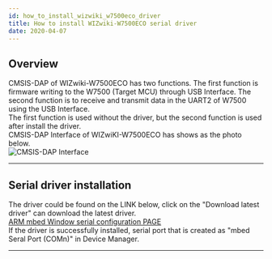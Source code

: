 ```yaml
---
id: how_to_install_wizwiki_w7500eco_driver
title: How to install WIZwiki-W7500ECO serial driver
date: 2020-04-07
---
```


## Overview

CMSIS-DAP of WIZwiki-W7500ECO has two functions. The first function is
firmware writing to the W7500 (Target MCU) through USB Interface. The
second function is to receive and transmit data in the UART2 of W7500
using the USB Interface.  
The first function is used without the driver, but the second function
is used after install the driver.  
CMSIS-DAP Interface of WIZwiKI-W7500ECO has shows as the photo below.  
![CMSIS-DAP
Interface](/img/products/wizwiki_w7500eco/start_getting_started/wizwiki-w7500eco_cmsis-dap_block.png)

-----

## Serial driver installation

The driver could be found on the LINK below, click on the "Download
latest driver" can download the latest driver.  
[ARM mbed Window serial configuration
PAGE](http://developer.mbed.org/handbook/Windows-serial-configuration)  
If the driver is successfully installed, serial port that is created as
"mbed Seral Port (COMn)" in Device Manager.

-----